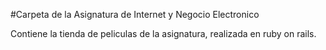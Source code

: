 #Carpeta de la Asignatura de Internet y Negocio Electronico

Contiene la tienda de peliculas de la asignatura, realizada en ruby on rails.
